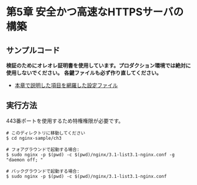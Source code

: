 # 第5章 安全かつ高速なHTTPSサーバの構築

## サンプルコード

**検証のためにオレオレ証明書を使用しています。プロダクション環境では絶対に使用しないでください。**
**各鍵ファイルも必ず作り直してください。**

- [本章で説明した項目を網羅した設定ファイル](nginx.conf)

## 実行方法

443番ポートを使用するため特権権限が必要です。

```
# このディレクトリに移動してください
$ cd nginx-sample/ch3

# フォアグラウンドで起動する場合:
$ sudo nginx -p $(pwd) -c $(pwd)/nginx/3.1-list3.1-nginx.conf -g "daemon off; "

# バックグラウンドで起動する場合:
$ sudo nginx -p $(pwd) -c $(pwd)/nginx/3.1-list3.1-nginx.conf
```
